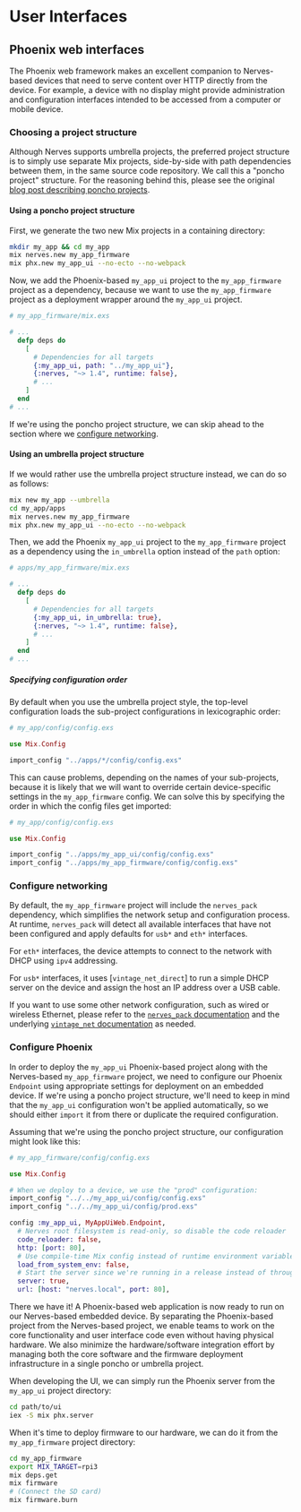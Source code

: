 # User Interfaces

## Phoenix web interfaces

The Phoenix web framework makes an excellent companion to Nerves-based devices
that need to serve content over HTTP directly from the device. For example, a
device with no display might provide administration and configuration
interfaces intended to be accessed from a computer or mobile device.

### Choosing a project structure

Although Nerves supports umbrella projects, the preferred project structure is
to simply use separate Mix projects, side-by-side with path dependencies
between them, in the same source code repository. We call this a "poncho
project" structure. For the reasoning behind this, please see the original
[blog post describing poncho projects].

[blog post describing poncho projects]: https://embedded-elixir.com/post/2017-05-19-poncho-projects/

#### Using a poncho project structure

First, we generate the two new Mix projects in a containing directory:

```bash
mkdir my_app && cd my_app
mix nerves.new my_app_firmware
mix phx.new my_app_ui --no-ecto --no-webpack
```

Now, we add the Phoenix-based `my_app_ui` project to the `my_app_firmware`
project as a dependency, because we want to use the `my_app_firmware` project
as a deployment wrapper around the `my_app_ui` project.

```elixir
# my_app_firmware/mix.exs

# ...
  defp deps do
    [
      # Dependencies for all targets
      {:my_app_ui, path: "../my_app_ui"},
      {:nerves, "~> 1.4", runtime: false},
      # ...
    ]
  end
# ...
```

If we're using the poncho project structure, we can skip ahead to the section
where we [configure networking](#configure-networking).

#### Using an umbrella project structure

If we would rather use the umbrella project structure instead, we can do so as follows:

```bash
mix new my_app --umbrella
cd my_app/apps
mix nerves.new my_app_firmware
mix phx.new my_app_ui --no-ecto --no-webpack
```

Then, we add the Phoenix `my_app_ui` project to the `my_app_firmware` project
as a dependency using the `in_umbrella` option instead of the `path` option:

```elixir
# apps/my_app_firmware/mix.exs

# ...
  defp deps do
    [
      # Dependencies for all targets
      {:my_app_ui, in_umbrella: true},
      {:nerves, "~> 1.4", runtime: false},
      # ...
    ]
  end
# ...
```

##### Specifying configuration order

By default when you use the umbrella project style, the top-level configuration
loads the sub-project configurations in lexicographic order:

```elixir
# my_app/config/config.exs

use Mix.Config

import_config "../apps/*/config/config.exs"
```

This can cause problems, depending on the names of your sub-projects, because
it is likely that we will want to override certain device-specific settings in
the `my_app_firmware` config. We can solve this by specifying the order in
which the config files get imported:

```elixir
# my_app/config/config.exs

use Mix.Config

import_config "../apps/my_app_ui/config/config.exs"
import_config "../apps/my_app_firmware/config/config.exs"
```

### Configure networking

By default, the `my_app_firmware` project will include the `nerves_pack`
dependency, which simplifies the network setup and configuration process. At
runtime, `nerves_pack` will detect all available interfaces that have not been
configured and apply defaults for `usb*` and `eth*` interfaces.

For `eth*` interfaces, the device attempts to connect to the network
with DHCP using `ipv4` addressing.

For `usb*` interfaces, it uses [`vintage_net_direct`] to run a simple DHCP server
on the device and assign the host an IP address over a USB cable.

If you want to use some other network configuration, such as wired or wireless
Ethernet, please refer to the [`nerves_pack` documentation] and the
underlying [`vintage_net` documentation] as needed.

[`nerves_pack` documentation]: https://hexdocs.pm/nerves_pack
[`vintage_net` documentation]: https://hexdocs.pm/vintage_net

### Configure Phoenix

In order to deploy the `my_app_ui` Phoenix-based project along with the
Nerves-based `my_app_firmware` project, we need to configure our Phoenix
`Endpoint` using appropriate settings for deployment on an embedded device.  If
we're using a poncho project structure, we'll need to keep in mind that the
`my_app_ui` configuration won't be applied automatically, so we should either
`import` it from there or duplicate the required configuration.

Assuming that we're using the poncho project structure, our configuration might
look like this:

```elixir
# my_app_firmware/config/config.exs

use Mix.Config

# When we deploy to a device, we use the "prod" configuration:
import_config "../../my_app_ui/config/config.exs"
import_config "../../my_app_ui/config/prod.exs"

config :my_app_ui, MyAppUiWeb.Endpoint,
  # Nerves root filesystem is read-only, so disable the code reloader
  code_reloader: false,
  http: [port: 80],
  # Use compile-time Mix config instead of runtime environment variables
  load_from_system_env: false,
  # Start the server since we're running in a release instead of through `mix`
  server: true,
  url: [host: "nerves.local", port: 80],
```

There we have it! A Phoenix-based web application is now ready to run on our
Nerves-based embedded device. By separating the Phoenix-based project from the
Nerves-based project, we enable teams to work on the core functionality and
user interface code even without having physical hardware. We also minimize the
hardware/software integration effort by managing both the core software and the
firmware deployment infrastructure in a single poncho or umbrella project.

When developing the UI, we can simply run the Phoenix server from the
`my_app_ui` project directory:

```bash
cd path/to/ui
iex -S mix phx.server
```

When it's time to deploy firmware to our hardware, we can do it from the
`my_app_firmware` project directory:

```bash
cd my_app_firmware
export MIX_TARGET=rpi3
mix deps.get
mix firmware
# (Connect the SD card)
mix firmware.burn
```
